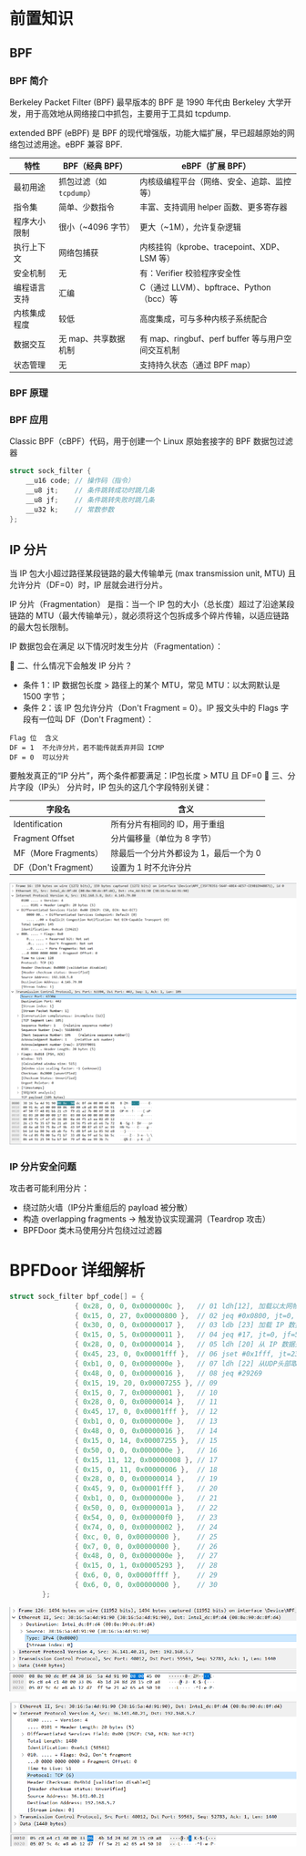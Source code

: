 


# 前置知识


## BPF

### BPF 简介
Berkeley Packet Filter (BPF) 最早版本的 BPF 是 1990 年代由 Berkeley 大学开发，用于高效地从网络接口中抓包，主要用于工具如 tcpdump.

extended BPF (eBPF) 是 BPF 的现代增强版，功能大幅扩展，早已超越原始的网络包过滤用途。eBPF 兼容 BPF.

| 特性     | BPF（经典 BPF）       | eBPF（扩展 BPF）                         |
| ------ | ----------------- | ------------------------------------ |
| 最初用途   | 抓包过滤（如 `tcpdump`） | 内核级编程平台（网络、安全、追踪、监控等）                |
| 指令集    | 简单、少数指令           | 丰富、支持调用 helper 函数、更多寄存器              |
| 程序大小限制 | 很小（\~4096 字节）     | 更大（\~1M），允许复杂逻辑                      |
| 执行上下文  | 网络包捕获             | 内核挂钩（kprobe、tracepoint、XDP、LSM 等）    |
| 安全机制   | 无                 | 有：Verifier 校验程序安全性                   |
| 编程语言支持 | 汇编                | C（通过 LLVM）、bpftrace、Python（bcc）等     |
| 内核集成程度 | 较低                | 高度集成，可与多种内核子系统配合                     |
| 数据交互   | 无 map、共享数据机制      | 有 map、ringbuf、perf buffer 等与用户空间交互机制 |
| 状态管理   | 无                 | 支持持久状态（通过 BPF map）                   |


### BPF 原理



### BPF 应用

Classic BPF（cBPF）代码，用于创建一个 Linux 原始套接字的 BPF 数据包过滤器
```c
struct sock_filter {
    __u16 code; // 操作码（指令）
    __u8 jt;    // 条件跳转成功时跳几条
    __u8 jf;    // 条件跳转失败时跳几条
    __u32 k;    // 常数参数
};
```


## IP 分片

当 IP 包大小超过路径某段链路的最大传输单元 (max transmission unit, MTU) 且允许分片（DF=0）时，IP 层就会进行分片。

IP 分片（Fragmentation） 是指：当一个 IP 包的大小（总长度）超过了沿途某段链路的 MTU（最大传输单元），就必须将这个包拆成多个碎片传输，以适应链路的最大包长限制。

IP 数据包会在满足 以下情况时发生分片（Fragmentation）：

🚧 二、什么情况下会触发 IP 分片？
- 条件 1：IP 数据包长度 > 路径上的某个 MTU，常见 MTU：以太网默认是 1500 字节；
- 条件 2：该 IP 包允许分片（Don't Fragment = 0）。IP 报文头中的 Flags 字段有一位叫 DF（Don't Fragment）：
```
Flag 位	含义
DF = 1	不允许分片，若不能传就丢弃并回 ICMP
DF = 0	可以分片
```
要触发真正的“IP 分片”，两个条件都要满足：IP包长度 > MTU 且 DF=0
🧪 三、分片字段（IP头）
分片时，IP 包头的这几个字段特别关键：

字段名|含义
-|-
Identification	| 所有分片有相同的 ID，用于重组
Fragment Offset	| 分片偏移量（单位为 8 字节）
MF（More Fragments）|	除最后一个分片外都设为 1，最后一个为 0
DF（Don't Fragment）|	设置为 1 时不允许分片

![alt text](<images/01 BPFDoor 原理/image-2.png>)

### IP 分片安全问题

攻击者可能利用分片：
- 绕过防火墙（IP分片重组后的 payload 被分散）
- 构造 overlapping fragments → 触发协议实现漏洞（Teardrop 攻击）
- BPFDoor 类木马使用分片包绕过过滤器

# BPFDoor 详细解析

```c
struct sock_filter bpf_code[] = {
                { 0x28, 0, 0, 0x0000000c },   // 01 ldh[12], 加载以太网帧第 12 字节开始的 2 字节内容，也就是 EtherType。
                { 0x15, 0, 27, 0x00000800 },  // 02 jeq #0x0800, jt=0, jf=27
                { 0x30, 0, 0, 0x00000017 },   // 03 ldb [23] 加载 IP 数据包第 23 字节，即 协议字段（protocol）
                { 0x15, 0, 5, 0x00000011 },   // 04 jeq #17, jt=0, jf=5 判断协议是否为 0x11 → UDP。不是就跳 5 条（丢弃该路径）。
                { 0x28, 0, 0, 0x00000014 },   // 05 ldh [20] 从 IP 数据开始第 20 字节读 2 字节 → 即 IP flags/fragment offset 字段。
                { 0x45, 23, 0, 0x00001fff },  // 06 jset #0x1fff, jt=23, jf=0 判断是否是分片包（低 13 位不为 0 表示是分片包），如果是，就跳转 23（丢弃）。
                { 0xb1, 0, 0, 0x0000000e },   // 07 ldh [22] 从UDP头部取源端口（以太网头14字节+IP头长度X，22偏移是UDP源端口位置）
                { 0x48, 0, 0, 0x00000016 },   // 08 jeq #29269 
                { 0x15, 19, 20, 0x00007255 }, // 09
                { 0x15, 0, 7, 0x00000001 },   // 10
                { 0x28, 0, 0, 0x00000014 },   // 11
                { 0x45, 17, 0, 0x00001fff },  // 12
                { 0xb1, 0, 0, 0x0000000e },   // 13
                { 0x48, 0, 0, 0x00000016 },   // 14
                { 0x15, 0, 14, 0x00007255 },  // 15
                { 0x50, 0, 0, 0x0000000e },   // 16
                { 0x15, 11, 12, 0x00000008 }, // 17
                { 0x15, 0, 11, 0x00000006 },  // 18
                { 0x28, 0, 0, 0x00000014 },   // 19
                { 0x45, 9, 0, 0x00001fff },   // 20
                { 0xb1, 0, 0, 0x0000000e },   // 21
                { 0x50, 0, 0, 0x0000001a },   // 22
                { 0x54, 0, 0, 0x000000f0 },   // 23
                { 0x74, 0, 0, 0x00000002 },   // 24
                { 0xc, 0, 0, 0x00000000 },    // 25
                { 0x7, 0, 0, 0x00000000 },    // 26
                { 0x48, 0, 0, 0x0000000e },   // 27
                { 0x15, 0, 1, 0x00005293 },   // 28
                { 0x6, 0, 0, 0x0000ffff },    // 29
                { 0x6, 0, 0, 0x00000000 },    // 30 
        };
```


![alt text](<images/01 BPFDoor 原理/image.png>)

![alt text](<images/01 BPFDoor 原理/image-1.png>)